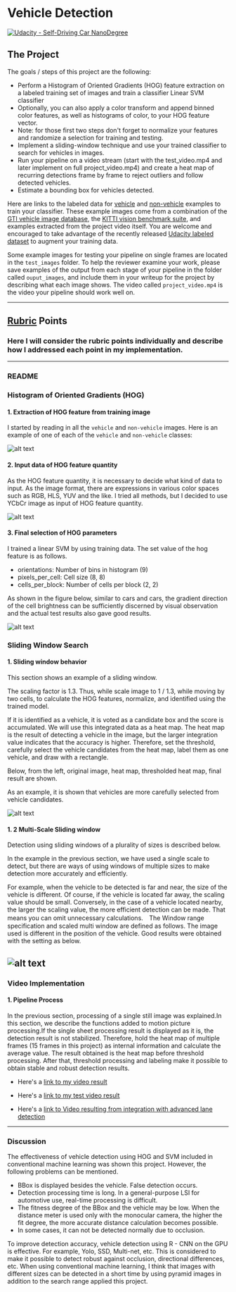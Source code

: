 # Vehicle Detection
[![Udacity - Self-Driving Car NanoDegree](https://s3.amazonaws.com/udacity-sdc/github/shield-carnd.svg)](http://www.udacity.com/drive)


The Project
---

The goals / steps of this project are the following:

* Perform a Histogram of Oriented Gradients (HOG) feature extraction on a labeled training set of images and train a classifier Linear SVM classifier
* Optionally, you can also apply a color transform and append binned color features, as well as histograms of color, to your HOG feature vector.
* Note: for those first two steps don't forget to normalize your features and randomize a selection for training and testing.
* Implement a sliding-window technique and use your trained classifier to search for vehicles in images.
* Run your pipeline on a video stream (start with the test_video.mp4 and later implement on full project_video.mp4) and create a heat map of recurring detections frame by frame to reject outliers and follow detected vehicles.
* Estimate a bounding box for vehicles detected.

Here are links to the labeled data for [vehicle](https://s3.amazonaws.com/udacity-sdc/Vehicle_Tracking/vehicles.zip) and [non-vehicle](https://s3.amazonaws.com/udacity-sdc/Vehicle_Tracking/non-vehicles.zip) examples to train your classifier.  These example images come from a combination of the [GTI vehicle image database](http://www.gti.ssr.upm.es/data/Vehicle_database.html), the [KITTI vision benchmark suite](http://www.cvlibs.net/datasets/kitti/), and examples extracted from the project video itself.   You are welcome and encouraged to take advantage of the recently released [Udacity labeled dataset](https://github.com/udacity/self-driving-car/tree/master/annotations) to augment your training data.  

Some example images for testing your pipeline on single frames are located in the `test_images` folder.  To help the reviewer examine your work, please save examples of the output from each stage of your pipeline in the folder called `ouput_images`, and include them in your writeup for the project by describing what each image shows.    The video called `project_video.mp4` is the video your pipeline should work well on.  

---
[//]: # (Image References)
[image1]: ./output_images/car_not_car.png
[image2]:./output_images/HOG_example.png
[image3]: ./output_images/sliding_windows.png
[image4]: ./output_images/bboxes_and_heat.png
[image5]: ./output_images/multi_sliding_window.png
[video1]: ./output_test_video.mp4
[video2]: ./output_project_video.mp4
[video3]: ./output_ld_project_video.mp4


## [Rubric](https://review.udacity.com/#!/rubrics/513/view) Points
### Here I will consider the rubric points individually and describe how I addressed each point in my implementation.  

---
### README

### Histogram of Oriented Gradients (HOG)

#### 1. Extraction of HOG feature from training image

I started by reading in all the `vehicle` and `non-vehicle` images.  Here is an example of one of each of the `vehicle` and `non-vehicle` classes:

![alt text][image1]

#### 2. Input data of HOG feature quantity

As the HOG feature quantity, it is necessary to decide what kind of data to input. As the image format, there are expressions in various color spaces such as RGB, HLS, YUV and the like. I tried all methods, but I decided to use YCbCr image as input of HOG feature quantity.

![alt text][image2]

#### 3. Final selection of HOG parameters
I trained a linear SVM by using training data.
The set value of the hog feature is as follows.
* orientations: Number of bins in histogram (9)
*  pixels_per_cell: Cell size (8, 8)
* cells_per_block: Number of cells per block (2, 2)

As shown in the figure below, similar to cars and cars, the gradient direction of the cell brightness can be sufficiently discerned by visual observation and the actual test results also gave good results.

![alt text][image3]

### Sliding Window Search

#### 1. Sliding window behavior

This section shows an example of a sliding window.

The scaling factor is 1.3. Thus, while scale image to 1 / 1.3, while moving by two cells, to calculate the HOG features, normalize, and identified using the trained model.

If it is identified as a vehicle, it is voted as a candidate box and the score is accumulated. We will use this integrated data as a heat map. The heat map is the result of detecting a vehicle in the image, but the larger integration value indicates that the accuracy is higher. Therefore, set the threshold, carefully select the vehicle candidates from the heat map, label them as one vehicle, and draw with a rectangle.

Below, from the left, original image, heat map, thresholded heat map, final result are shown.

As an example, it is shown that vehicles are more carefully selected from vehicle candidates.

![alt text][image4]

#### 1. 2 Multi-Scale Sliding window

Detection using sliding windows of a plurality of sizes is described below.

In the example in the previous section, we have used a single scale to detect, but there are ways of using windows of multiple sizes to make detection more accurately and efficiently.

For example, when the vehicle to be detected is far and near, the size of the vehicle is different. Of course, if the vehicle is located far away, the scaling value should be small. Conversely, in the case of a vehicle located nearby, the larger the scaling value, the more efficient detection can be made. That means you can omit unnecessary calculations.　The Window range specification and scaled multi window are defined as follows. The image used is different in the position of the vehicle. Good results were obtained with the setting as below.

![alt text][image5]
---

### Video Implementation

#### 1. Pipeline Process
In the previous section, processing of a single still image was explained.In this section, we describe the functions added to motion picture processing.If the single sheet processing result is displayed as it is, the detection result is not stabilized. Therefore, hold the heat map of multiple frames (15 frames in this project) as internal information and calculate the average value. The result obtained is the heat map before threshold processing. After that, threshold processing and labeling make it possible to obtain stable and robust detection results.


* Here's a [link to my video result](./output_project_video.mp4)

* Here's a [link to my test video result](./output_test_video.mp4)

* Here's a [link to Video resulting from integration with advanced lane detection](./ld_project_video.mp4)

---

### Discussion

The effectiveness of vehicle detection using HOG and SVM included in conventional machine learning was shown this project. However, the following problems can be mentioned.
* BBox is displayed besides the vehicle. False detection occurs.
* Detection processing time is long. In a general-purpose LSI for automotive use, real-time processing is difficult.
* The fitness degree of the BBox and the vehicle may be low. When the distance meter is used only with the monocular camera, the higher the fit degree, the more accurate distance calculation becomes possible.
* In some cases, it can not be detected normally due to occlusion.

To improve detection accuracy, vehicle detection using R - CNN on the GPU is effective. For example, Yolo, SSD, Multi-net, etc. This is considered to make it possible to detect robust against occlusion, directional differences, etc. When using conventional machine learning, I think that images with different sizes can be detected in a short time by using pyramid images in addition to the search range applied this project.
